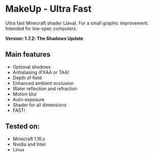 # MakeUp - Ultra Fast
Ultra fast Minecraft shader (Java). For a small graphic improvement. Intended
for low-spec computers.

**Version: 1.7.2: The Shadows Update**

## Main features
* Optional shadows
* Antialiasing (FXAA or TAA)
* Depth of field
* Enhanced ambient occlusion
* Water reflection and refraction
* Motion blur
* Auto-exposure
* Shader for all dimensions
* FAST!

## Tested on:
* Minecraft 1.16.x
* Nvidia and Intel
* Linux
